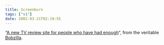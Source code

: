 ```yaml
---
title: Screenburn
tags: ["v1"]
date: 2002-03-21T02:19:55
---
```


&#8220;[A new TV review site for people who have had enough][1]&#8220;, from the veritable [Bobzilla][2].

[1]: http://screenburn.org/
[2]: http://www.bobzilla.co.uk/
